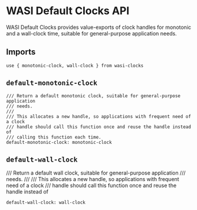 # WASI Default Clocks API

WASI Default Clocks provides value-exports of clock handles for monotonic
and a wall-clock time, suitable for general-purpose application needs.

## Imports
```wit
use { monotonic-clock, wall-clock } from wasi-clocks
```

## `default-monotonic-clock`
```wit
/// Return a default monotonic clock, suitable for general-purpose application
/// needs.
///
/// This allocates a new handle, so applications with frequent need of a clock
/// handle should call this function once and reuse the handle instead of
/// calling this function each time.
default-monotonic-clock: monotonic-clock
```

## `default-wall-clock`
/// Return a default wall clock, suitable for general-purpose application
/// needs.
///
/// This allocates a new handle, so applications with frequent need of a clock
/// handle should call this function once and reuse the handle instead of
```wit
default-wall-clock: wall-clock
```
